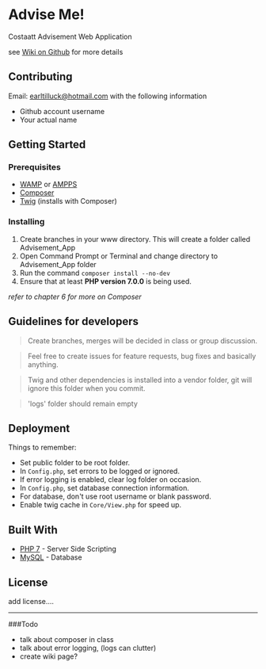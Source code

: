 # Advise Me! 

Costaatt Advisement Web Application

see [Wiki on Github](https://github.com/EarlTilluck/Advisement_App/wiki) for more details

## Contributing
Email: earltilluck@hotmail.com with the following information 

* Github account username 
* Your actual name 


## Getting Started

### Prerequisites

* [WAMP](http://www.wampserver.com/en/) or [AMPPS](https://www.ampps.com/)
* [Composer](https://getcomposer.org/)
* [Twig](https://twig.symfony.com/) (installs with Composer)

### Installing

1. Create branches in your www directory. This will create a folder called Advisement_App
2. Open Command Prompt or Terminal and change directory to Advisement_App folder
3. Run the command ```composer install --no-dev ```
4. Ensure that at least **PHP version 7.0.0** is being used.  

*refer to chapter 6 for more on Composer*

## Guidelines for developers

> Create branches, merges will be decided in class or group discussion.

> Feel free to create issues for feature requests, bug fixes and basically anything.

>Twig and other dependencies is installed into a vendor folder, git will ignore this folder when you commit.

>'logs' folder should remain empty

## Deployment
Things to remember:

* Set public folder to be root folder.
* In ```Config.php```, set errors to be logged or ignored.
* If error logging is enabled, clear log folder on occasion.
* In ```Config.php```, set database connection information. 
* For database, don't use root username or blank password.
* Enable twig cache in ```Core/View.php``` for speed up.


## Built With

* [PHP 7](http://php.net/) - Server Side Scripting
* [MySQL](https://www.mysql.com/) - Database


## License
add license....

---
###Todo 

* talk about composer in class
* talk about error logging, (logs can clutter)
* create wiki page?